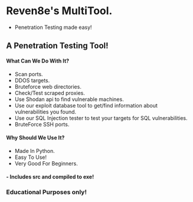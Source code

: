 # Reven8e's MultiTool.
- Penetration Testing made easy!

## A Penetration Testing Tool!

#### What Can We Do With It?
- Scan ports.
- DDOS targets.
- Bruteforce web directories.
- Check/Test scraped proxies.
- Use Shodan api to find vulnerable machines.
- Use our exploit database tool to get/find information about vulnerabilities you found.
- Use our SQL Injection tester to test your targets for SQL vulnerabilities.
- BruteForce SSH ports.

#### Why Should We Use It?
- Made In Python.
- Easy To Use!
- Very Good For Beginners.
#### - Includes src and compiled to exe!

### Educational Purposes only!
